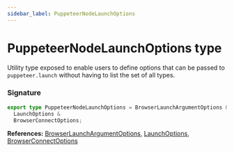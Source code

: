 ```yaml
---
sidebar_label: PuppeteerNodeLaunchOptions
---
```


# PuppeteerNodeLaunchOptions type

Utility type exposed to enable users to define options that can be passed to `puppeteer.launch` without having to list the set of all types.

### Signature

```typescript
export type PuppeteerNodeLaunchOptions = BrowserLaunchArgumentOptions &
  LaunchOptions &
  BrowserConnectOptions;
```

**References:** [BrowserLaunchArgumentOptions](./puppeteer.browserlaunchargumentoptions.md), [LaunchOptions](./puppeteer.launchoptions.md), [BrowserConnectOptions](./puppeteer.browserconnectoptions.md)
